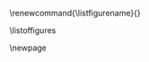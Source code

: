 <!--Abbildungsverzeichnis {.unnumbered}

Für mich war das der einzige Nachteil beim Schreiben in Markdown: Es ist nicht möglich, Figuren und Tabellen eine kurze Überschrift hinzuzufügen. Dies bedeutet, dass die Befehle \listoftables und \listoffigures Listen unter Verwendung der vollständigen Titel generieren, was wahrscheinlich nicht das ist, was du willst. Für den Moment ist die Lösung, die Listen manuell zu erstellen, wenn alles andere fertig ist.

Abbildung 4.1  Das ist eine Beispielabbildung . . .              \hfill{pp}  
Abbildung x.x  Kurztitel der Abbildung . . .              \hfill{pp}  
-->

<!--
TexHack: Überschrift und richtige Seitenzahl werden durch die obige Überschrift gesetzt. Deswegen muss die automatische Überschrift entfernt werden.
-->

\renewcommand{\listfigurename}{}
    
\listoffigures

\newpage
